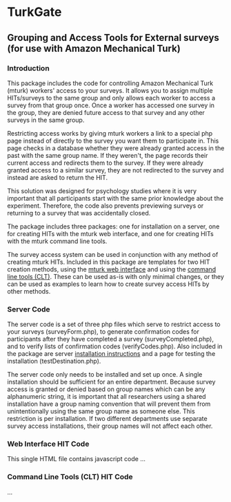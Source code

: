 TurkGate
=========

Grouping and Access Tools for External surveys (for use with Amazon Mechanical Turk)
------------------------------------------------------------------------------------

### Introduction

This package includes the code for controlling Amazon Mechanical Turk (mturk) workers' access to your surveys. It allows you to assign multiple HITs/surveys to the same group and only allows each worker to access a survey from that group once. Once a worker has accessed one survey in the group, they are denied future access to that survey and any other surveys in the same group.

Restricting access works by giving mturk workers a link to a special php page instead of directly to the survey you want them to participate in. This page checks in a database whether they were already granted access in the past with the same group name. If they weren't, the page records their current access and redirects them to the survey. If they were already granted access to a similar survey, they are not redirected to the survey and instead are asked to return the HIT.

This solution was designed for psychology studies where it is very important that all participants start with the same prior knowledge about the experiment. Therefore, the code also prevents previewing surveys or returning to a survey that was accidentally closed.

The package includes three packages: one for installation on a server, one for creating HITs with the mturk web interface, and one for creating HITs with the mturk command line tools.

The survey access system can be used in conjunction with any method of creating mturk HITs. Included in this package are templates for two HIT creation methods, using the [mturk web interface](https://requester.mturk.com/start) and using the [command line tools (CLT)](http://aws.amazon.com/developertools/694). These can be used as-is with only minimal changes, or they can be used as examples to learn how to create survey access HITs by other methods.

### Server Code

The server code is a set of three php files which serve to restrict access to your surveys (surveyForm.php), to generate confirmation codes for participants after they have completed a survey (surveyCompleted.php), and to verify lists of confirmation codes (verifyCodes.php). Also included in the package are server [installation instructions](code/INSTALLATION_INSTRUCTIONS.html) and a page for testing the installation (testDestination.php).

The server code only needs to be installed and set up once. A single installation should be sufficient for an entire department. Because survey access is granted or denied based on group names which can be any alphanumeric string, it is important that all researchers using a shared installation have a group naming convention that will prevent them from unintentionally using the same group name as someone else. This restriction is per installation. If two different departments use separate survey access installations, their group names will not affect each other.

### Web Interface HIT Code

This single HTML file contains javascript code ...

### Command Line Tools (CLT) HIT Code

...



